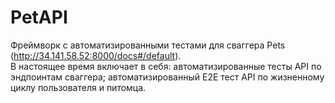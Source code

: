# PetAPI
Фреймворк с автоматизированными тестами для сваггера Pets (http://34.141.58.52:8000/docs#/default).  
В настоящее время включает в себя:
автоматизированные тесты API по эндпоинтам сваггера;
автоматизированный E2E тест API по жизненному циклу пользователя и питомца.
